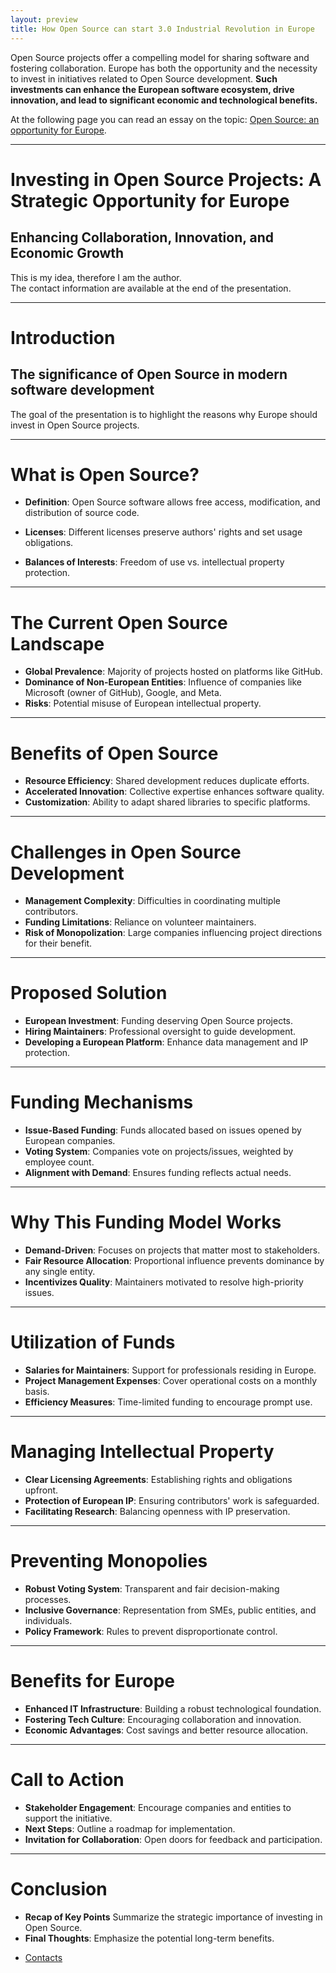```yaml
---
layout: preview
title: How Open Source can start 3.0 Industrial Revolution in Europe
---
```


Open Source projects offer a compelling model for sharing software and fostering
collaboration. Europe has both the opportunity and the necessity to invest in
initiatives related to Open Source development. **Such investments can enhance
the European software ecosystem, drive innovation, and lead to significant
economic and technological benefits.**  

At the following page you can read an essay on the topic: [Open Source: an
opportunity for Europe](notes/open_source).

---

# Investing in Open Source Projects: A Strategic Opportunity for Europe

## Enhancing Collaboration, Innovation, and Economic Growth

This is my idea, therefore I am the author.  
The contact information are available at the end of the presentation.

---

# Introduction

## The significance of Open Source in modern software development

The goal of the presentation is to highlight the reasons why Europe should
invest in Open Source projects.

---

# What is Open Source?

- **Definition**: Open Source software allows free access, modification, and 
    distribution of source code.

- **Licenses**: Different licenses preserve authors' rights and set usage 
    obligations.

- **Balances of Interests**: Freedom of use vs. intellectual property 
    protection.

---

# The Current Open Source Landscape

- **Global Prevalence**: Majority of projects hosted on platforms like GitHub.
- **Dominance of Non-European Entities**: Influence of companies like Microsoft 
    (owner of GitHub), Google, and Meta.
- **Risks**: Potential misuse of European intellectual property.

---

# Benefits of Open Source

- **Resource Efficiency**: Shared development reduces duplicate efforts.
- **Accelerated Innovation**: Collective expertise enhances software quality.
- **Customization**: Ability to adapt shared libraries to specific platforms.

---

# Challenges in Open Source Development

- **Management Complexity**: Difficulties in coordinating multiple contributors.
- **Funding Limitations**: Reliance on volunteer maintainers.
- **Risk of Monopolization**: Large companies influencing project directions 
    for their benefit.

---

# Proposed Solution

- **European Investment**: Funding deserving Open Source projects.
- **Hiring Maintainers**: Professional oversight to guide development.
- **Developing a European Platform**: Enhance data management and IP protection.

---

# Funding Mechanisms
- **Issue-Based Funding**: Funds allocated based on issues opened by European 
    companies.
- **Voting System**: Companies vote on projects/issues, weighted by employee 
    count.
- **Alignment with Demand**: Ensures funding reflects actual needs.

---

# Why This Funding Model Works
- **Demand-Driven**: Focuses on projects that matter most to stakeholders.
- **Fair Resource Allocation**: Proportional influence prevents dominance by 
    any single entity.
- **Incentivizes Quality**: Maintainers motivated to resolve high-priority issues.

---

# Utilization of Funds
- **Salaries for Maintainers**: Support for professionals residing in Europe.
- **Project Management Expenses**: Cover operational costs on a monthly basis.
- **Efficiency Measures**: Time-limited funding to encourage prompt use.

---

# Managing Intellectual Property
- **Clear Licensing Agreements**: Establishing rights and obligations upfront.
- **Protection of European IP**: Ensuring contributors' work is safeguarded.
- **Facilitating Research**: Balancing openness with IP preservation.

---

# Preventing Monopolies
- **Robust Voting System**: Transparent and fair decision-making processes.
- **Inclusive Governance**: Representation from SMEs, public entities, and 
    individuals.
- **Policy Framework**: Rules to prevent disproportionate control.

---

# Benefits for Europe
- **Enhanced IT Infrastructure**: Building a robust technological foundation.
- **Fostering Tech Culture**: Encouraging collaboration and innovation.
- **Economic Advantages**: Cost savings and better resource allocation.

---

# Call to Action
- **Stakeholder Engagement**: Encourage companies and entities to support the 
    initiative.
- **Next Steps**: Outline a roadmap for implementation.
- **Invitation for Collaboration**: Open doors for feedback and participation.

---

# Conclusion
- **Recap of Key Points** Summarize the strategic importance of investing in 
    Open Source.
- **Final Thoughts**: Emphasize the potential long-term benefits.

<ul id="home-links">
        <li>
            <a href="portfolio">Contacts</a>
            </a>
        </li>
</ul>
